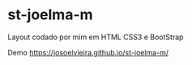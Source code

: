 # st-joelma-m
 Layout codado por mim em HTML CSS3 e BootStrap

Demo
https://josoelvieira.github.io/st-joelma-m/
